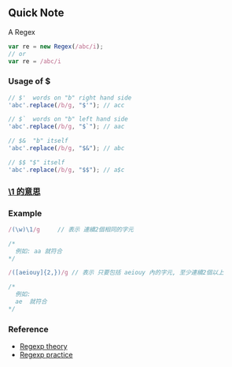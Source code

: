## Quick Note

A Regex
```js
var re = new Regex(/abc/i);
// or
var re = /abc/i

```

### Usage of $

```js
// $'  words on "b" right hand side
'abc'.replace(/b/g, "$'"); // acc

// $`  words on "b" left hand side
'abc'.replace(/b/g, "$`"); // aac

// $&  "b" itself
'abc'.replace(/b/g, "$&"); // abc

// $$ "$" itself
'abc'.replace(/b/g, "$$"); // a$c

```

### [\1 的意思](http://stackoverflow.com/questions/8624345/whats-the-meaning-of-a-number-after-a-backslash-in-a-regular-expression)

### Example

```js
/(\w)\1/g     // 表示 連續2個相同的字元

/*
  例如: aa 就符合
*/

/([aeiouy]{2,})/g // 表示 只要包括 aeiouy 內的字元, 至少連續2個以上

/*
  例如:
  ae  就符合
*/
```


### Reference

- [Regexp theory](https://aotu.io/notes/2016/11/17/regexp-theory/)
- [Regexp practice](https://aotu.io/notes/2016/12/07/regexp-practice/?hmsr=toutiao.io&utm_medium=toutiao.io&utm_source=toutiao.io)
